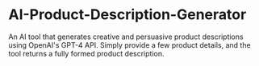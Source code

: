 # AI-Product-Description-Generator
An AI tool that generates creative and persuasive product descriptions using OpenAI's GPT-4 API. Simply provide a few product details, and the tool returns a fully formed product description.
